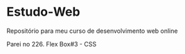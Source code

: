 # Estudo-Web
Repositório para meu curso de desenvolvimento web online

Parei no 226. Flex Box#3 - CSS
